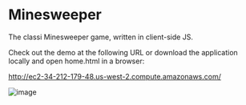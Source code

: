 # Minesweeper

The classi Minesweeper game, written in client-side JS.

Check out the demo at the following URL or download the application locally and open home.html in a browser:

http://ec2-34-212-179-48.us-west-2.compute.amazonaws.com/

![image](https://user-images.githubusercontent.com/16928672/135676929-0e1e5a70-ca77-4376-b93d-eb4d5eacb969.png)
